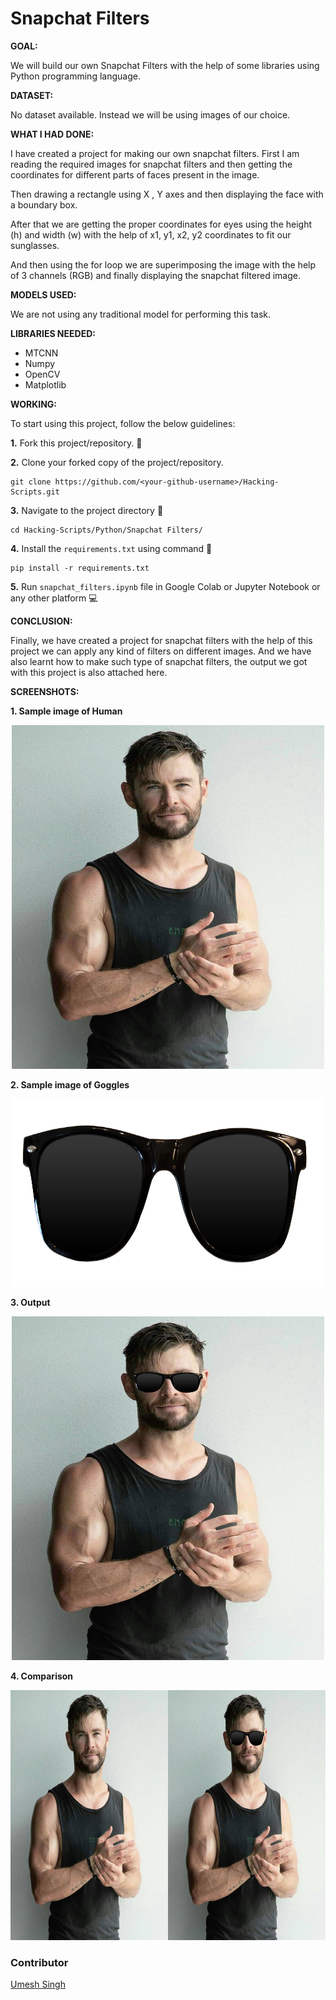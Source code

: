 # Snapchat Filters

**GOAL:**

We will build our own Snapchat Filters with the help of some libraries using Python programming language.

**DATASET:**

No dataset available. Instead we will be using images of our choice.

**WHAT I HAD DONE:**

I have created a project for making our own snapchat filters. 
First I am reading the required images for snapchat filters and then getting the coordinates for different parts of faces present in the image.

Then drawing a rectangle using X , Y axes and then displaying the face with a boundary box.

After that we are getting the proper coordinates for eyes using the height (h) and width (w) with the help of x1, y1, x2, y2 coordinates to fit our sunglasses.

And then using the for loop we are superimposing the image with the help of 3 channels (RGB) and finally displaying the snapchat filtered image.

**MODELS USED:**

We are not using any traditional model for performing this task.

**LIBRARIES NEEDED:**
- MTCNN
- Numpy
- OpenCV
- Matplotlib

**WORKING:**

To start using this project, follow the below guidelines: 

**1.**  Fork this project/repository. 🍴

**2.**  Clone your forked copy of the project/repository.

```
git clone https://github.com/<your-github-username>/Hacking-Scripts.git
```

**3.** Navigate to the project directory :file_folder: 

```
cd Hacking-Scripts/Python/Snapchat Filters/
```

**4.** Install the `requirements.txt` using command 🔧

```
pip install -r requirements.txt
```

**5.** Run `snapchat_filters.ipynb` file in Google Colab or Jupyter Notebook or any other platform 💻

**CONCLUSION:**

Finally, we have created a project for snapchat filters with the help of this project we can apply any kind of filters on different images. And we have also learnt how to make such type of snapchat filters, the output we got with this project is also attached here.

**SCREENSHOTS:**

**1. Sample image of Human**
<div align="center">

<img width="500" height="550" src="../Snapchat%20Filters/Images/chris%20hems%20img.jpg">
</div>

**2. Sample image of Goggles**
<div align="center">

<img width="500" height="300" src="../Snapchat%20Filters/Images/sunglasses.png">
</div>

**3. Output**
<div align="center">

<img width="500" height="550" src="../Snapchat%20Filters/Images/ImageWithGoggles.png">
</div>

**4. Comparison**
<div align="center">

<img width="700" height="400" src="../Snapchat%20Filters/Images/Snapchat_Filtered.png">
</div>


### Contributor
<a href="https://github.com/Umesh-01">Umesh Singh</a>
